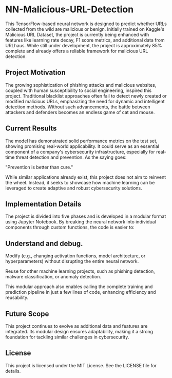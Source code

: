 # NN-Malicious-URL-Detection 

This TensorFlow-based neural network is designed to predict whether URLs collected from the wild are malicious or benign. Initially trained on Kaggle's Malicious URL Dataset, the project is currently being enhanced with features like learning rate decay, F1 score metrics, and additional data from URLhaus. While still under development, the project is approximately 85% complete and already offers a reliable framework for malicious URL detection.

## Project Motivation

The growing sophistication of phishing attacks and malicious websites, coupled with human susceptibility to social engineering, inspired this project. Traditional blacklist approaches often fail to detect newly created or modified malicious URLs, emphasizing the need for dynamic and intelligent detection methods. Without such advancements, the battle between attackers and defenders becomes an endless game of cat and mouse.

## Current Results

The model has demonstrated solid performance metrics on the test set, showing promising real-world applicability. It could serve as an essential component of a company's cybersecurity infrastructure, especially for real-time threat detection and prevention. As the saying goes:

"Prevention is better than cure."

While similar applications already exist, this project does not aim to reinvent the wheel. Instead, it seeks to showcase how machine learning can be leveraged to create adaptive and robust cybersecurity solutions.

## Implementation Details

The project is divided into five phases and is developed in a modular format using Jupyter Notebook. By breaking the neural network into individual components through custom functions, the code is easier to:

## Understand and debug.

Modify (e.g., changing activation functions, model architecture, or hyperparameters) without disrupting the entire neural network.

Reuse for other machine learning projects, such as phishing detection, malware classification, or anomaly detection.

This modular approach also enables calling the complete training and prediction pipeline in just a few lines of code, enhancing efficiency and reusability.

## Future Scope

This project continues to evolve as additional data and features are integrated. Its modular design ensures adaptability, making it a strong foundation for tackling similar challenges in cybersecurity.

## License

This project is licensed under the MIT License. See the LICENSE file for details.

